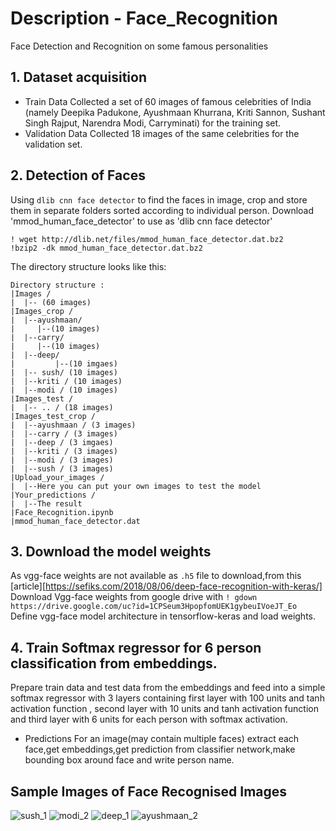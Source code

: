 # Description - Face_Recognition
Face Detection and Recognition on some famous personalities

## 1. Dataset acquisition
- Train Data
Collected a set of 60 images of famous celebrities of India (namely Deepika Padukone, Ayushmaan Khurrana, Kriti Sannon, Sushant Singh Rajput, Narendra Modi, Carryminati) for the training set.
-  Validation Data 
Collected 18 images of the same celebrities for the validation set.

## 2. Detection of Faces
Using ```dlib cnn face detector``` to find the faces in image, crop and store them in separate folders sorted according to individual person.
Download 'mmod_human_face_detector' to use as 'dlib cnn face detector'
```
! wget http://dlib.net/files/mmod_human_face_detector.dat.bz2 
!bzip2 -dk mmod_human_face_detector.dat.bz2
```
The directory structure looks like this:
```
Directory structure :
|Images /
|  |-- (60 images)
|Images_crop /
|  |--ayushmaan/
|     |--(10 images)
|  |--carry/ 
|     |--(10 images)
|  |--deep/ 
|         |--(10 imgaes)
|  |-- sush/ (10 images)
|  |--kriti / (10 images) 
|  |--modi / (10 images)
|Images_test / 
|  |-- .. / (18 images)
|Images_test_crop / 
|  |--ayushmaan / (3 images)
|  |--carry / (3 images)
|  |--deep / (3 imgaes)
|  |--kriti / (3 images)
|  |--modi / (3 images)
|  |--sush / (3 images) 
|Upload_your_images /
|  |--Here you can put your own images to test the model
|Your_predictions /
|  |--The result
|Face_Recognition.ipynb
|mmod_human_face_detector.dat
```
## 3. Download the model weights
As vgg-face weights are not available as ```.h5``` file to download,from this [article][https://sefiks.com/2018/08/06/deep-face-recognition-with-keras/]
Download Vgg-face weights from google drive with
```! gdown https://drive.google.com/uc?id=1CPSeum3HpopfomUEK1gybeuIVoeJT_Eo```
Define vgg-face model architecture in tensorflow-keras and load weights.

## 4. Train Softmax regressor for 6 person classification from embeddings.
Prepare train data and test data from the embeddings and feed into a simple softmax regressor with 3 layers containing first layer with 100 units and tanh activation function , second layer with 10 units and tanh activation function and third layer with 6 units for each person with softmax activation.
- Predictions
For an image(may contain multiple faces) extract each face,get embeddings,get prediction from classifier network,make bounding box around face and write person name.


## Sample Images of Face Recognised Images

![sush_1](https://user-images.githubusercontent.com/45651909/89097462-b62f6480-d3fc-11ea-971c-1deb9018b7eb.jpg)
![modi_2](https://user-images.githubusercontent.com/45651909/89097466-ba5b8200-d3fc-11ea-8823-5c9081e8f7e5.jpg)
![deep_1](https://user-images.githubusercontent.com/45651909/89097470-bc254580-d3fc-11ea-815d-b512c2b2a3f8.jpg)
![ayushmaan_2](https://user-images.githubusercontent.com/45651909/89097472-bdef0900-d3fc-11ea-905d-799b0a599cbb.jpg)
